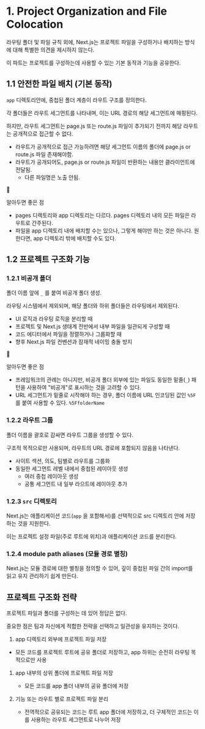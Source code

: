 # 1. Project Organization and File Colocation

라우팅 폴더 및 파일 규칙 외에, Next.js는 프로젝트 파일을 구성하거나 배치하는 방식에 대해 특별한 의견을 제시하지 않는다.

이 파트는 프로젝트를 구성하는데 사용할 수 있는 기본 동작과 기능을 공유한다.

## 1.1 안전한 파일 배치 (기본 동작)

`app` 디렉토리안에, 중첩된 폴더 계층이 라우트 구조를 정의한다.

각 폴더들은 라우트 세그먼트를 나타내며, 이는 URL 경로의 해당 세그먼트에 매핑된다.

하지만, 라우트 세그먼트는 page.js 또는 route.js 파일이 추가되기 전까지 해당 라우트는 공개적으로 접근할 수 없다.

- 라우트가 공개적으로 접근 가능하려면 해당 세그먼트 이름의 폴더에 page.js or route.js 파일 존재해야함.
- 라우트가 공개되어도, page.js or route.js 파일이 반환하는 내용만 클라이언트에 전달됨.
  - 다른 파일명은 노출 안됨.

<aside>
🌟

알아두면 좋은 점

- pages 디렉토리와 app 디렉토리는 다르다. pages 디렉토리 내의 모든 파일은 라우트로 간주된다.
- 파일을 app 디렉토리 내에 배치할 수는 있으나, 그렇게 해야만 하는 것은 아니다. 원한다면, app 디렉토리 밖에 배치할 수도 있다.
</aside>

## 1.2 프로젝트 구조화 기능

### 1.2.1 비공개 폴더

폴더 이름 앞에 `_` 를 붙여 비공개 폴더 생성.

라우팅 시스템에서 제외되며, 해당 폴더와 하위 폴더들은 라우팅에서 제외된다.

- UI 로직과 라우팅 로직을 분리할 때
- 프로젝트 및 Next.js 생태계 전반에서 내부 파일을 일관되게 구성할 때
- 코드 에디터에서 파일을 정렬하거나 그룹화할 때
- 향후 Next.js 파일 컨벤션과 잠재적 네이밍 충돌 방지

<aside>
🌟

알아두면 좋은 점

- 프레임워크의 관례는 아니지만, 비공개 폴더 외부에 있는 파일도 동일한 밑줄(`_`) 패턴을 사용하여 "비공개"로 표시하는 것을 고려할 수 있다.
- URL 세그먼트가 밑줄로 시작해야 하는 경우, 폴더 이름에 URL 인코딩된 값인 `%5F`를 붙여 사용할 수 있다. `%5FfolderName`
</aside>

### 1.2.2 라우트 그룹

폴더 이름을 괄호로 감싸면 라우트 그룹을 생성할 수 있다.

구조적 목적으로만 사용되며, 라우트의 URL 경로에 포함되지 않음을 나타낸다.

- 사이트 섹션, 의도, 팀별로 라우트를 그룹화
- 동일한 세그먼트 레벨 내에서 중첩된 레이아웃 생성
  - 여러 중첩 레이아웃 생성
  - 공통 세그먼트 내 일부 라으트에 레이아웃 추가

### 1.2.3 `src` 디렉토리

Next.js는 애플리케이션 코드(`app` 을 포함해서)를 선택적으로 src 디렉토리 안에 저장하는 것을 지원한다.

이는 프로젝트 설정 파일(주로 루트에 위치)과 애플리케이션 코드를 분리한다.

### 1.2.4 module path aliases (모듈 경로 별칭)

Next.js는 모듈 경로에 대한 별칭을 정의할 수 있어, 깊이 중첩된 파일 간의 import를 읽고 유지 관리하기 쉽게 만든다.

## 프로젝트 구조화 전략

프로젝트 파일과 폴더를 구성하는 데 있어 정답은 없다.

중요한 점은 팀과 자신에게 적합한 전략을 선택하고 일관성을 유지하는 것이다.

1. app 디렉토리 외부에 프로젝트 파일 저장

- 모든 코드를 프로젝트 루트에 공유 폴더로 저장하고, app 하위는 순전히 라우팅 목적으로만 사용

1. app 내부의 상위 폴더에 프로젝트 파일 저장

   - 모든 코드를 app 폴더 내부의 공유 폴더에 저장

2. 기능 또는 라우트 별로 프로젝트 파일 분리

   - 전역적으로 공유되는 코드는 루트 app 폴더에 저장하고, 더 구체적인 코드는 이를 사용하는 라우트 세그먼트로 나누어 저장
